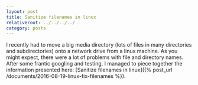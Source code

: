 ```yaml
---
layout: post
title: Sanitize filenames in linux
relativeroot: ../../../../
category: posts
---
```


I recently had to move a big media directory (lots of files in many directories and subdirectories) onto a network drive from a linux machine.
As you might expect, there were a lot of problems with file and directory names.
After some frantic googling and testing, I managed to piece together the information presented here: [Sanitize filenames in linux]({% post_url /documents/2016-08-19-linux-fix-filenames %}).
